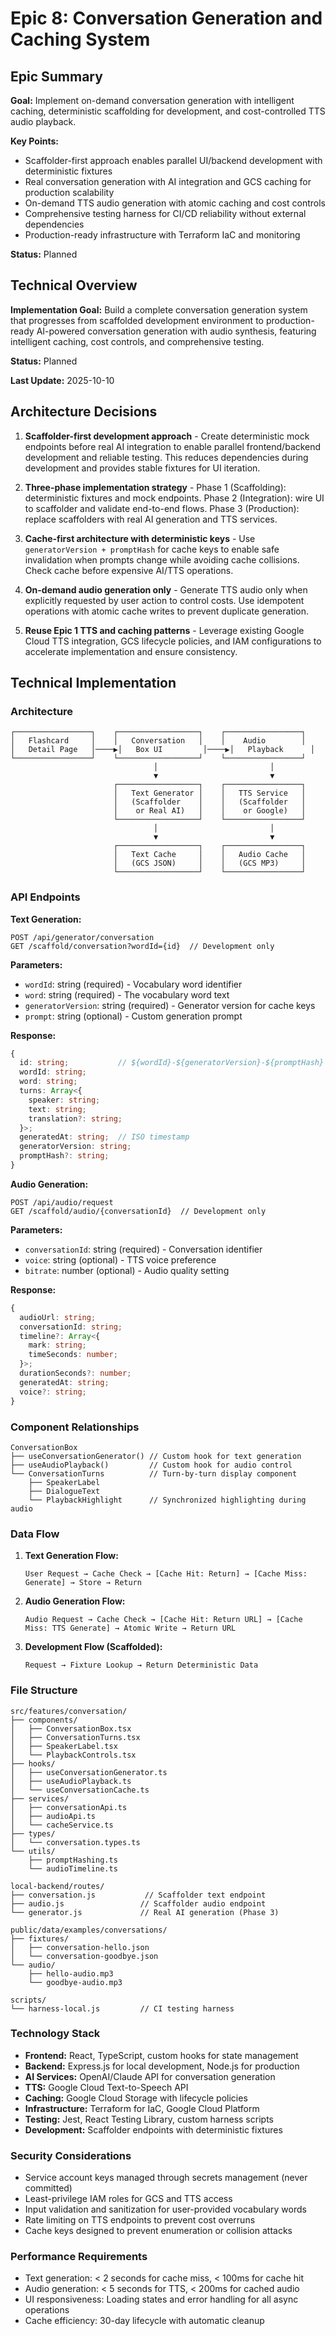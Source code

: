 # Epic 8: Conversation Generation and Caching System

## Epic Summary

**Goal:** Implement on-demand conversation generation with intelligent caching, deterministic scaffolding for development, and cost-controlled TTS audio playback.

**Key Points:**

- Scaffolder-first approach enables parallel UI/backend development with deterministic fixtures
- Real conversation generation with AI integration and GCS caching for production scalability
- On-demand TTS audio generation with atomic caching and cost controls
- Comprehensive testing harness for CI/CD reliability without external dependencies
- Production-ready infrastructure with Terraform IaC and monitoring

**Status:** Planned

## Technical Overview

**Implementation Goal:** Build a complete conversation generation system that progresses from scaffolded development environment to production-ready AI-powered conversation generation with audio synthesis, featuring intelligent caching, cost controls, and comprehensive testing.

**Status:** Planned

**Last Update:** 2025-10-10

## Architecture Decisions

1. **Scaffolder-first development approach** - Create deterministic mock endpoints before real AI integration to enable parallel frontend/backend development and reliable testing. This reduces dependencies during development and provides stable fixtures for UI iteration.

2. **Three-phase implementation strategy** - Phase 1 (Scaffolding): deterministic fixtures and mock endpoints. Phase 2 (Integration): wire UI to scaffolder and validate end-to-end flows. Phase 3 (Production): replace scaffolders with real AI generation and TTS services.

3. **Cache-first architecture with deterministic keys** - Use `generatorVersion + promptHash` for cache keys to enable safe invalidation when prompts change while avoiding cache collisions. Check cache before expensive AI/TTS operations.

4. **On-demand audio generation only** - Generate TTS audio only when explicitly requested by user action to control costs. Use idempotent operations with atomic cache writes to prevent duplicate generation.

5. **Reuse Epic 1 TTS and caching patterns** - Leverage existing Google Cloud TTS integration, GCS lifecycle policies, and IAM configurations to accelerate implementation and ensure consistency.

## Technical Implementation

### Architecture

```
┌─────────────────┐    ┌──────────────────┐    ┌─────────────────┐
│   Flashcard     │    │   Conversation   │    │    Audio        │
│   Detail Page   │────▶│   Box UI         │────▶│   Playback      │
└─────────────────┘    └──────────────────┘    └─────────────────┘
                                │                         │
                                ▼                         ▼
                       ┌──────────────────┐    ┌─────────────────┐
                       │   Text Generator │    │   TTS Service   │
                       │   (Scaffolder    │    │   (Scaffolder   │
                       │    or Real AI)   │    │    or Google)   │
                       └──────────────────┘    └─────────────────┘
                                │                         │
                                ▼                         ▼
                       ┌──────────────────┐    ┌─────────────────┐
                       │   Text Cache     │    │   Audio Cache   │
                       │   (GCS JSON)     │    │   (GCS MP3)     │
                       └──────────────────┘    └─────────────────┘
```

### API Endpoints

**Text Generation:**

```
POST /api/generator/conversation
GET /scaffold/conversation?wordId={id}  // Development only
```

**Parameters:**

- `wordId`: string (required) - Vocabulary word identifier
- `word`: string (required) - The vocabulary word text
- `generatorVersion`: string (required) - Generator version for cache keys
- `prompt`: string (optional) - Custom generation prompt

**Response:**

```typescript
{
  id: string;           // ${wordId}-${generatorVersion}-${promptHash}
  wordId: string;
  word: string;
  turns: Array<{
    speaker: string;
    text: string;
    translation?: string;
  }>;
  generatedAt: string;  // ISO timestamp
  generatorVersion: string;
  promptHash?: string;
}
```

**Audio Generation:**

```
POST /api/audio/request
GET /scaffold/audio/{conversationId}  // Development only
```

**Parameters:**

- `conversationId`: string (required) - Conversation identifier
- `voice`: string (optional) - TTS voice preference
- `bitrate`: number (optional) - Audio quality setting

**Response:**

```typescript
{
  audioUrl: string;
  conversationId: string;
  timeline?: Array<{
    mark: string;
    timeSeconds: number;
  }>;
  durationSeconds?: number;
  generatedAt: string;
  voice?: string;
}
```

### Component Relationships

```
ConversationBox
├── useConversationGenerator() // Custom hook for text generation
├── useAudioPlayback()         // Custom hook for audio control
└── ConversationTurns          // Turn-by-turn display component
    ├── SpeakerLabel
    ├── DialogueText
    └── PlaybackHighlight      // Synchronized highlighting during audio
```

### Data Flow

1. **Text Generation Flow:**

   ```
   User Request → Cache Check → [Cache Hit: Return] → [Cache Miss: Generate] → Store → Return
   ```

2. **Audio Generation Flow:**

   ```
   Audio Request → Cache Check → [Cache Hit: Return URL] → [Cache Miss: TTS Generate] → Atomic Write → Return URL
   ```

3. **Development Flow (Scaffolded):**
   ```
   Request → Fixture Lookup → Return Deterministic Data
   ```

### File Structure

```
src/features/conversation/
├── components/
│   ├── ConversationBox.tsx
│   ├── ConversationTurns.tsx
│   ├── SpeakerLabel.tsx
│   └── PlaybackControls.tsx
├── hooks/
│   ├── useConversationGenerator.ts
│   ├── useAudioPlayback.ts
│   └── useConversationCache.ts
├── services/
│   ├── conversationApi.ts
│   ├── audioApi.ts
│   └── cacheService.ts
├── types/
│   └── conversation.types.ts
└── utils/
    ├── promptHashing.ts
    └── audioTimeline.ts

local-backend/routes/
├── conversation.js           // Scaffolder text endpoint
├── audio.js                 // Scaffolder audio endpoint
└── generator.js             // Real AI generation (Phase 3)

public/data/examples/conversations/
├── fixtures/
│   ├── conversation-hello.json
│   └── conversation-goodbye.json
└── audio/
    ├── hello-audio.mp3
    └── goodbye-audio.mp3

scripts/
└── harness-local.js         // CI testing harness
```

### Technology Stack

- **Frontend:** React, TypeScript, custom hooks for state management
- **Backend:** Express.js for local development, Node.js for production
- **AI Services:** OpenAI/Claude API for conversation generation
- **TTS:** Google Cloud Text-to-Speech API
- **Caching:** Google Cloud Storage with lifecycle policies
- **Infrastructure:** Terraform for IaC, Google Cloud Platform
- **Testing:** Jest, React Testing Library, custom harness scripts
- **Development:** Scaffolder endpoints with deterministic fixtures

### Security Considerations

- Service account keys managed through secrets management (never committed)
- Least-privilege IAM roles for GCS and TTS access
- Input validation and sanitization for user-provided vocabulary words
- Rate limiting on TTS endpoints to prevent cost overruns
- Cache keys designed to prevent enumeration or collision attacks

### Performance Requirements

- Text generation: < 2 seconds for cache miss, < 100ms for cache hit
- Audio generation: < 5 seconds for TTS, < 200ms for cached audio
- UI responsiveness: Loading states and error handling for all async operations
- Cache efficiency: 30-day lifecycle with automatic cleanup
